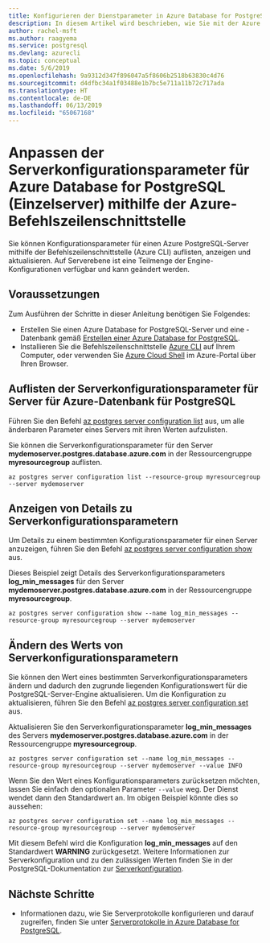 ```yaml
---
title: Konfigurieren der Dienstparameter in Azure Database for PostgreSQL (Einzelserver)
description: In diesem Artikel wird beschrieben, wie Sie mit der Azure CLI-Befehlszeile die Dienstparameter in Azure Database for PostgreSQL (Einzelserver) konfigurieren.
author: rachel-msft
ms.author: raagyema
ms.service: postgresql
ms.devlang: azurecli
ms.topic: conceptual
ms.date: 5/6/2019
ms.openlocfilehash: 9a9312d347f896047a5f8606b2518b63830c4d76
ms.sourcegitcommit: d4dfbc34a1f03488e1b7bc5e711a11b72c717ada
ms.translationtype: HT
ms.contentlocale: de-DE
ms.lasthandoff: 06/13/2019
ms.locfileid: "65067168"
---
```

# <a name="customize-server-configuration-parameters-for-azure-database-for-postgresql---single-server-using-azure-cli"></a>Anpassen der Serverkonfigurationsparameter für Azure Database for PostgreSQL (Einzelserver) mithilfe der Azure-Befehlszeilenschnittstelle
Sie können Konfigurationsparameter für einen Azure PostgreSQL-Server mithilfe der Befehlszeilenschnittstelle (Azure CLI) auflisten, anzeigen und aktualisieren. Auf Serverebene ist eine Teilmenge der Engine-Konfigurationen verfügbar und kann geändert werden. 

## <a name="prerequisites"></a>Voraussetzungen
Zum Ausführen der Schritte in dieser Anleitung benötigen Sie Folgendes:
- Erstellen Sie einen Azure Database for PostgreSQL-Server und eine -Datenbank gemäß [Erstellen einer Azure Database for PostgreSQL](quickstart-create-server-database-azure-cli.md).
- Installieren Sie die Befehlszeilenschnittstelle [Azure CLI](/cli/azure/install-azure-cli) auf Ihrem Computer, oder verwenden Sie [Azure Cloud Shell](../cloud-shell/overview.md) im Azure-Portal über Ihren Browser.

## <a name="list-server-configuration-parameters-for-azure-database-for-postgresql-server"></a>Auflisten der Serverkonfigurationsparameter für Server für Azure-Datenbank für PostgreSQL
Führen Sie den Befehl [az postgres server configuration list](/cli/azure/postgres/server/configuration) aus, um alle änderbaren Parameter eines Servers mit ihren Werten aufzulisten.

Sie können die Serverkonfigurationsparameter für den Server **mydemoserver.postgres.database.azure.com** in der Ressourcengruppe **myresourcegroup** auflisten.
```azurecli-interactive
az postgres server configuration list --resource-group myresourcegroup --server mydemoserver
```
## <a name="show-server-configuration-parameter-details"></a>Anzeigen von Details zu Serverkonfigurationsparametern
Um Details zu einem bestimmten Konfigurationsparameter für einen Server anzuzeigen, führen Sie den Befehl [az postgres server configuration show](/cli/azure/postgres/server/configuration) aus.

Dieses Beispiel zeigt Details des Serverkonfigurationsparameters **log\_min\_messages** für den Server **mydemoserver.postgres.database.azure.com** in der Ressourcengruppe **myresourcegroup**.
```azurecli-interactive
az postgres server configuration show --name log_min_messages --resource-group myresourcegroup --server mydemoserver
```
## <a name="modify-server-configuration-parameter-value"></a>Ändern des Werts von Serverkonfigurationsparametern
Sie können den Wert eines bestimmten Serverkonfigurationsparameters ändern und dadurch den zugrunde liegenden Konfigurationswert für die PostgreSQL-Server-Engine aktualisieren. Um die Konfiguration zu aktualisieren, führen Sie den Befehl [az postgres server configuration set](/cli/azure/postgres/server/configuration) aus. 

Aktualisieren Sie den Serverkonfigurationsparameter **log\_min\_messages** des Servers **mydemoserver.postgres.database.azure.com** in der Ressourcengruppe **myresourcegroup**.
```azurecli-interactive
az postgres server configuration set --name log_min_messages --resource-group myresourcegroup --server mydemoserver --value INFO
```
Wenn Sie den Wert eines Konfigurationsparameters zurücksetzen möchten, lassen Sie einfach den optionalen Parameter `--value` weg. Der Dienst wendet dann den Standardwert an. Im obigen Beispiel könnte dies so aussehen:
```azurecli-interactive
az postgres server configuration set --name log_min_messages --resource-group myresourcegroup --server mydemoserver
```
Mit diesem Befehl wird die Konfiguration **log\_min\_messages** auf den Standardwert **WARNING** zurückgesetzt. Weitere Informationen zur Serverkonfiguration und zu den zulässigen Werten finden Sie in der PostgreSQL-Dokumentation zur [Serverkonfiguration](https://www.postgresql.org/docs/9.6/static/runtime-config.html).

## <a name="next-steps"></a>Nächste Schritte
- Informationen dazu, wie Sie Serverprotokolle konfigurieren und darauf zugreifen, finden Sie unter [Serverprotokolle in Azure Database for PostgreSQL](concepts-server-logs.md).
